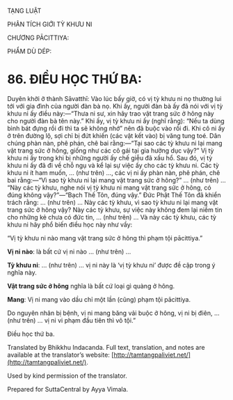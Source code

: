  

TẠNG LUẬT

PHÂN TÍCH GIỚI TỲ KHƯU NI

CHƯƠNG PĀCITTIYA:

PHẨM DÙ DÉP:

# 86\. ĐIỀU HỌC THỨ BA:

Duyên khởi ở thành Sāvatthī: Vào lúc bấy giờ, có vị tỳ khưu ni nọ thường lui tới với gia đình của người đàn bà nọ. Khi ấy, người đàn bà ấy đã nói với vị tỳ khưu ni ấy điều này:—“Thưa ni sư, xin hãy trao vật trang sức ở hông này cho người đàn bà tên này.” Khi ấy, vị tỳ khưu ni ấy (nghĩ rằng): “Nếu ta dùng bình bát đựng rồi đi thì ta sẽ không nhớ” nên đã buộc vào rồi đi. Khi cô ni ấy ở trên đường lộ, sợi chỉ bị đứt khiến (các vật kết vào) bị văng tung toé. Dân chúng phàn nàn, phê phán, chê bai rằng:—“Tại sao các tỳ khưu ni lại mang vật trang sức ở hông, giống như các cô gái tại gia hưởng dục vậy?” Vị tỳ khưu ni ấy trong khi bị những người ấy chế giễu đã xấu hổ. Sau đó, vị tỳ khưu ni ấy đã đi về chỗ ngụ và kể lại sự việc ấy cho các tỳ khưu ni. Các tỳ khưu ni ít ham muốn, … (như trên) …, các vị ni ấy phàn nàn, phê phán, chê bai rằng:—“Vì sao tỳ khưu ni lại mang vật trang sức ở hông?” … (như trên) … “Này các tỳ khưu, nghe nói vị tỳ khưu ni mang vật trang sức ở hông, có đúng không vậy?”—“Bạch Thế Tôn, đúng vậy.” Đức Phật Thế Tôn đã khiển trách rằng: … (như trên) … Này các tỳ khưu, vì sao tỳ khưu ni lại mang vật trang sức ở hông vậy? Này các tỳ khưu, sự việc này không đem lại niềm tin cho những kẻ chưa có đức tin, … (như trên) … Và này các tỳ khưu, các tỳ khưu ni hãy phổ biến điều học này như vầy:

“Vị tỳ khưu ni nào mang vật trang sức ở hông thì phạm tội pācittiya.”

**Vị ni nào**: là bất cứ vị ni nào … (như trên) …

**Tỳ khưu ni**: … (như trên) … vị ni này là ‘vị tỳ khưu ni’ được đề cập trong ý nghĩa này.

**Vật trang sức ở hông** nghĩa là bất cứ loại gì quàng ở hông.

**Mang**: Vị ni mang vào dầu chỉ một lần (cũng) phạm tội pācittiya.

Do nguyên nhân bị bệnh, vị ni mang băng vải buộc ở hông, vị ni bị điên, … (như trên) … vị ni vi phạm đầu tiên thì vô tội.”

Điều học thứ ba.

Translated by Bhikkhu Indacanda. Full text, translation, and notes are available at the translator’s website: [http://tamtangpaliviet.net/](http://tamtangpaliviet.net/).

Used by kind permission of the translator.

Prepared for SuttaCentral by Ayya Vimala.
